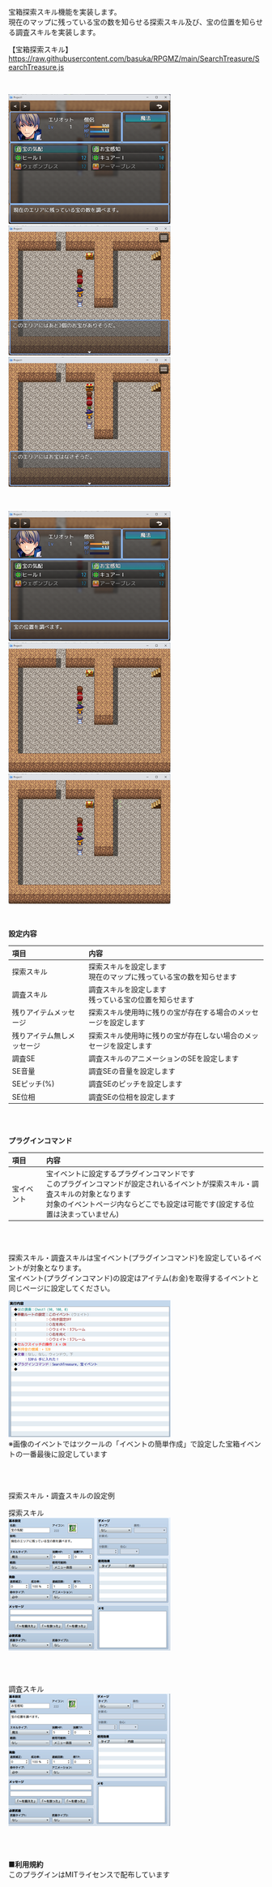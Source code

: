 宝箱探索スキル機能を実装します。</br>
現在のマップに残っている宝の数を知らせる探索スキル及び、宝の位置を知らせる調査スキルを実装します。</br>

【宝箱探索スキル】</br>
https://raw.githubusercontent.com/basuka/RPGMZ/main/SearchTreasure/SearchTreasure.js</br>

</br>

![Image](/SearchTreasure/image/image1.png)</br>
![Image](/SearchTreasure/image/image2.png) ![Image](/SearchTreasure/image/image7.png)</br>

</br>

![Image](/SearchTreasure/image/image3.png)</br>
![Image](/SearchTreasure/image/image4.png) ![Image](/SearchTreasure/image/image5.png)</br>

</br>

<B>設定内容</B></br>

| 項目 | 内容 |
| :--- | :--- |
|探索スキル|探索スキルを設定します</br>現在のマップに残っている宝の数を知らせます|
|調査スキル|調査スキルを設定します</br>残っている宝の位置を知らせます|
|残りアイテムメッセージ|探索スキル使用時に残りの宝が存在する場合のメッセージを設定します|
|残りアイテム無しメッセージ|探索スキル使用時に残りの宝が存在しない場合のメッセージを設定します|
|調査SE|調査スキルのアニメーションのSEを設定します|
|SE音量|調査SEの音量を設定します|
|SEピッチ(%)|調査SEのピッチを設定します|
|SE位相|調査SEの位相を設定します|

</br>
</br>

<B>プラグインコマンド</B></br>

| 項目 | 内容 |
| :--- | :--- |
|宝イベント|宝イベントに設定するプラグインコマンドです</br>このプラグインコマンドが設定されいるイベントが探索スキル・調査スキルの対象となります</br>対象のイベントページ内ならどこでも設定は可能です(設定する位置は決まっていません)|

</br>
</br>

探索スキル・調査スキルは宝イベント(プラグインコマンド)を設定しているイベントが対象となります。</br>
宝イベント(プラグインコマンド)の設定はアイテム(お金)を取得するイベントと同じページに設定してください。</br>

![Image](/SearchTreasure/image/image6.png)</br>
※画像のイベントではツクールの「イベントの簡単作成」で設定した宝箱イベントの一番最後に設定しています

</br>
</br>

探索スキル・調査スキルの設定例</br>

探索スキル</br>
![Image](/SearchTreasure/image/image8.png)</br>

</br>
</br>

調査スキル</br>
![Image](/SearchTreasure/image/image9.png)</br>

</br>
</br>


<B>■利用規約</B></br>
このプラグインはMITライセンスで配布しています
